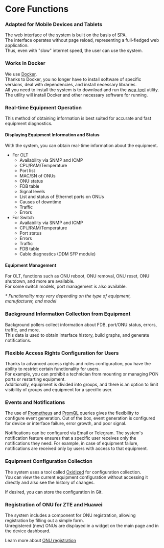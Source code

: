 # Core Functions

### Adapted for Mobile Devices and Tablets
The web interface of the system is built on the basis of [SPA](https://en.wikipedia.org/wiki/Single-page_application).    
The interface operates without page reload, representing a full-fledged web application.    
Thus, even with "slow" internet speed, the user can use the system.

### Works in Docker
We use [Docker](https://en.wikipedia.org/wiki/Docker).     
Thanks to Docker, you no longer have to install software of specific versions, deal with dependencies, and install necessary libraries.    
All you need to install the system is to download and run the [wca-tool](../wca-tool/index.md) utility.    
The utility will install Docker and other necessary software for running.

### Real-time Equipment Operation
This method of obtaining information is best suited for accurate and fast equipment diagnostics.

#### Displaying Equipment Information and Status
With the system, you can obtain real-time information about the equipment.

- For OLT
    - Availability via SNMP and ICMP
    - CPU/RAM/Temperature
    - Port list
    - MAC/SN of ONUs
    - ONU status
    - FDB table
    - Signal levels
    - List and status of Ethernet ports on ONUs
    - Causes of downtime
    - Traffic
    - Errors
- For Switch
    - Availability via SNMP and ICMP
    - CPU/RAM/Temperature
    - Port status
    - Errors
    - Traffic
    - FDB table
    - Cable diagnostics (DDM SFP module)


#### Equipment Management
For OLT, functions such as ONU reboot, ONU removal, ONU reset, ONU shutdown, and more are available.   
For some switch models, port management is also available.

_* Functionality may vary depending on the type of equipment, manufacturer, and model_

### Background Information Collection from Equipment
Background pollers collect information about FDB, port/ONU status, errors, traffic, and more.    
This data is used to obtain interface history, build graphs, and generate notifications.

### Flexible Access Rights Configuration for Users
Thanks to advanced access rights and roles configuration, you have the ability to restrict certain functionality for users.   
For example, you can prohibit a technician from mounting or managing PON ports or restarting equipment.    
Additionally, equipment is divided into groups, and there is an option to limit visibility of groups and equipment for a specific user.

### Events and Notifications
The use of [Prometheus](https://prometheus.io/) and [PromQL](https://prometheus.io/docs/prometheus/latest/querying/basics/) queries gives the flexibility to configure event generation. Out of the box, event generation is configured for device or interface failure, error growth, and poor signal.

Notifications can be configured via Email or Telegram. The system's notification feature ensures that a specific user receives only the notifications they need. For example, in case of equipment failure, notifications are received only by users with access to that equipment.

### Equipment Configuration Collection
The system uses a tool called [Oxidized](https://github.com/ytti/oxidized) for configuration collection.     
You can view the current equipment configuration without accessing it directly and also see the history of changes.    
      
If desired, you can store the configuration in Git.

### Registration of ONU for ZTE and Huawei
The system includes a component for ONU registration, allowing registration by filling out a simple form.      
Unregistered (new) ONUs are displayed in a widget on the main page and in the device dashboard.

Learn more about [ONU registration](../components/zte_unregistered_onts.md)



